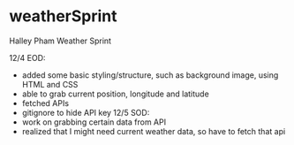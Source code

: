 # weatherSprint

Halley Pham
Weather Sprint

12/4 EOD: 
- added some basic styling/structure, such as background image, using HTML and CSS
- able to grab current position, longitude and latitude
- fetched APIs
- gitignore to hide API key
12/5 SOD:
- work on grabbing certain data from API
- realized that I might need current weather data, so have to fetch that api
